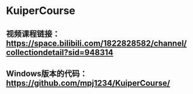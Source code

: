 # KuiperCourse
## 视频课程链接：https://space.bilibili.com/1822828582/channel/collectiondetail?sid=948314

## Windows版本的代码：https://github.com/mpj1234/KuiperCourse/